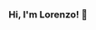 ### Hi, I'm Lorenzo! 👋

<!--
  - 🤖 Machine Learning Engineer in Research at [Henesis](https://henesis.eu/)
-->
